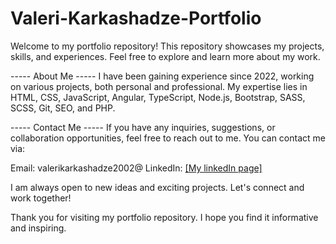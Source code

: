 # Valeri-Karkashadze-Portfolio

Welcome to my portfolio repository! This repository showcases my projects, skills, and experiences. Feel free to explore and learn more about my work.

-----  About Me  -----
I have been gaining experience since 2022, working on various projects, both personal and professional. My expertise lies in HTML, CSS, JavaScript, Angular, TypeScript, Node.js, Bootstrap, SASS, SCSS, Git, SEO, and PHP.

-----  Contact Me  -----
If you have any inquiries, suggestions, or collaboration opportunities, feel free to reach out to me. You can contact me via:

Email: valerikarkashadze2002@
LinkedIn: [[My linkedIn page]](https://www.linkedin.com/in/valerikarkashadze/)

I am always open to new ideas and exciting projects. Let's connect and work together!

Thank you for visiting my portfolio repository. I hope you find it informative and inspiring.
